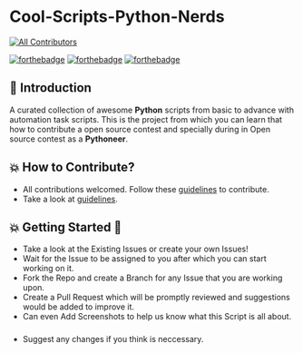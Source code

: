 # Cool-Scripts-Python-Nerds
<!-- ALL-CONTRIBUTORS-BADGE:START - Do not remove or modify this section -->
[![All Contributors](https://img.shields.io/badge/all_contributors-2-orange.svg?style=flat-square)](#contributors-)
<!-- ALL-CONTRIBUTORS-BADGE:END -->

[![forthebadge](https://forthebadge.com/images/badges/built-by-developers.svg)](https://forthebadge.com)
[![forthebadge](https://forthebadge.com/images/badges/built-with-love.svg)](https://forthebadge.com)
[![forthebadge](https://forthebadge.com/images/badges/made-with-python.svg)](https://forthebadge.com)

## 📌 Introduction
A curated collection of awesome **Python** scripts from basic to advance with automation task scripts. This is the project from which you can learn that how to contribute a open source contest and specially during in Open source contest as a **Pythoneer**. 

##  💥 How to Contribute?
- All contributions welcomed. Follow these [guidelines](Contribution.md) to contribute.
- Take a look at [guidelines](Contribution.md).

## 💥 Getting Started 🤘

- Take a look at the Existing Issues or create your own Issues!
- Wait for the Issue to be assigned to you after which you can start working on it.
- Fork the Repo and create a Branch for any Issue that you are working upon.
- Create a Pull Request which will be promptly reviewed and suggestions would be added to improve it.
- Can even Add Screenshots to help us know what this Script is all about.

###

- Suggest any changes if you think is neccessary.

